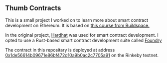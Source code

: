 ## Thumb Contracts
This is a small project I worked on to learn more about smart contract development on Ethereum. It is based on [this course from Buildspace.](https://buildspace.so/p/build-solidity-web3-app)

In the original project, [Hardhat](https://github.com/NomicFoundation/hardhat) was used for smart contract development. I opted to use a Rust-based smart contract development suite called [Foundry](https://github.com/foundry-rs/foundry)


The contract in this repositary is deployed at address [0x1de56614b09671e86bf472d10a9b0ac2c7705a91](https://rinkeby.etherscan.io/address/0x1de56614b09671e86bf472d10a9b0ac2c7705a91) on the Rinkeby testnet.